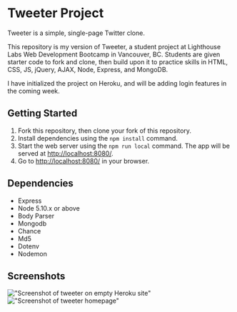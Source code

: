 # Tweeter Project

Tweeter is a simple, single-page Twitter clone.

This repository is my version of Tweeter, a student project at Lighthouse Labs Web Development Bootcamp in Vancouver, BC. Students are given starter code to fork and clone, then build upon it to practice skills in HTML, CSS, JS, jQuery, AJAX, Node, Express, and MongoDB.

I have initialized the project on Heroku, and will be adding login features in the coming week.

## Getting Started

1. Fork this repository, then clone your fork of this repository.
2. Install dependencies using the `npm install` command.
3. Start the web server using the `npm run local` command. The app will be served at <http://localhost:8080/>.
4. Go to <http://localhost:8080/> in your browser.

## Dependencies

- Express
- Node 5.10.x or above
- Body Parser
- Mongodb
- Chance
- Md5
- Dotenv
- Nodemon

## Screenshots

!["Screenshot of tweeter on empty Heroku site"](https://)
!["Screenshot of tweeter homepage"](https://)